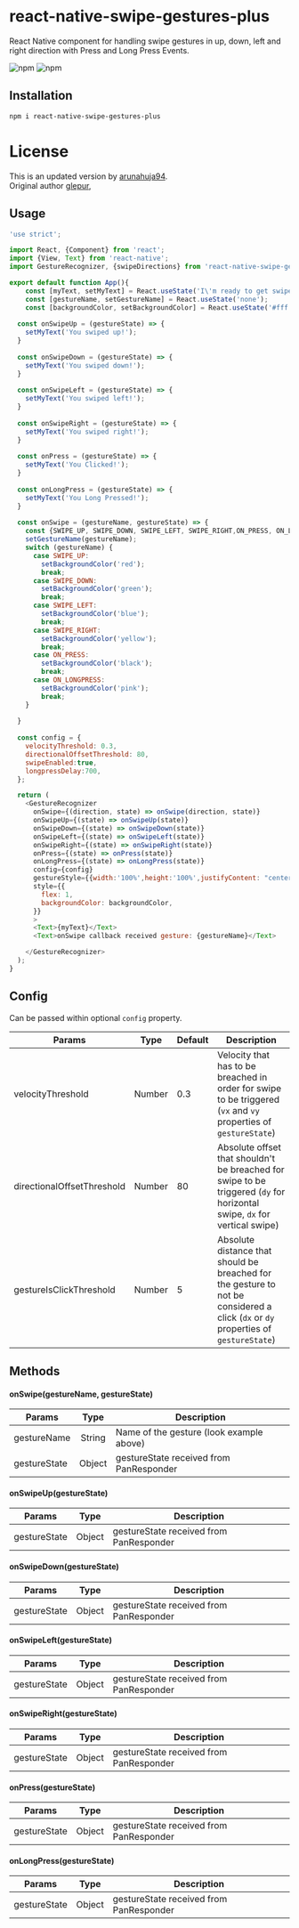 # react-native-swipe-gestures-plus

React Native component for handling swipe gestures in up, down, left and right direction with Press and Long Press Events.

![npm](https://img.shields.io/npm/v/react-native-swipe-gestures-plus)
![npm](https://img.shields.io/npm/dw/react-native-swipe-gestures-plus)
## Installation

`npm i react-native-swipe-gestures-plus`

# License
This is an updated version by [arunahuja94](https://github.com/arunahuja94). <br/>
Original author [glepur](https://github.com/glepur/react-native-swipe-gestures),

## Usage

```javascript
'use strict';

import React, {Component} from 'react';
import {View, Text} from 'react-native';
import GestureRecognizer, {swipeDirections} from 'react-native-swipe-gestures-plus';

export default function App(){
    const [myText, setMyText] = React.useState('I\'m ready to get swiped!');
    const [gestureName, setGestureName] = React.useState('none');
    const [backgroundColor, setBackgroundColor] = React.useState('#fff');
 
  const onSwipeUp = (gestureState) => {
    setMyText('You swiped up!');
  }
 
  const onSwipeDown = (gestureState) => {
    setMyText('You swiped down!');
  }
 
  const onSwipeLeft = (gestureState) => {
    setMyText('You swiped left!');
  }
 
  const onSwipeRight = (gestureState) => {
    setMyText('You swiped right!');
  }
  
  const onPress = (gestureState) => {
    setMyText('You Clicked!');
  }
  
  const onLongPress = (gestureState) => {
    setMyText('You Long Pressed!');
  }
 
  const onSwipe = (gestureName, gestureState) => {
    const {SWIPE_UP, SWIPE_DOWN, SWIPE_LEFT, SWIPE_RIGHT,ON_PRESS, ON_LONGPRESS} = swipeDirections;
    setGestureName(gestureName);
    switch (gestureName) {
      case SWIPE_UP:
        setBackgroundColor('red');
        break;
      case SWIPE_DOWN:
        setBackgroundColor('green');
        break;
      case SWIPE_LEFT:
        setBackgroundColor('blue');
        break;
      case SWIPE_RIGHT:
        setBackgroundColor('yellow');
        break;
      case ON_PRESS:
        setBackgroundColor('black');
        break;
      case ON_LONGPRESS:
        setBackgroundColor('pink');
        break;
    }
    
  }
 
  const config = {
    velocityThreshold: 0.3,
    directionalOffsetThreshold: 80,
	swipeEnabled:true,
    longpressDelay:700,				   					
  };

  return (
    <GestureRecognizer
      onSwipe={(direction, state) => onSwipe(direction, state)}
      onSwipeUp={(state) => onSwipeUp(state)}
      onSwipeDown={(state) => onSwipeDown(state)}
      onSwipeLeft={(state) => onSwipeLeft(state)}
      onSwipeRight={(state) => onSwipeRight(state)}
      onPress={(state) => onPress(state)}
      onLongPress={(state) => onLongPress(state)}
      config={config}
      gestureStyle={{width:'100%',height:'100%',justifyContent: "center",alignItems: "center",flex:1,backgroundColor: backgroundColor}}
      style={{
        flex: 1,
        backgroundColor: backgroundColor,
      }}
      >
      <Text>{myText}</Text>
      <Text>onSwipe callback received gesture: {gestureName}</Text>

    </GestureRecognizer>
  );
}
```

## Config

Can be passed within optional `config` property.

| Params                     | Type          | Default | Description  |
| -------------------------- |:-------------:| ------- | ------------ |
| velocityThreshold          | Number        | 0.3     | Velocity that has to be breached in order for swipe to be triggered (`vx` and `vy` properties of `gestureState`) |
| directionalOffsetThreshold | Number        | 80      | Absolute offset that shouldn't be breached for swipe to be triggered (`dy` for horizontal swipe, `dx` for vertical swipe) |
| gestureIsClickThreshold    | Number        | 5       | Absolute distance that should be breached for the gesture to not be considered a click (`dx` or `dy` properties of `gestureState`) |

## Methods

#### onSwipe(gestureName, gestureState)

| Params        | Type          | Description  |
| ------------- |:-------------:| ------------ |
| gestureName   | String        | Name of the gesture (look example above) |
| gestureState  | Object        | gestureState received from PanResponder  |


#### onSwipeUp(gestureState)

| Params        | Type          | Description  |
| ------------- |:-------------:| ------------ |
| gestureState  | Object        | gestureState received from PanResponder  |

#### onSwipeDown(gestureState)

| Params        | Type          | Description  |
| ------------- |:-------------:| ------------ |
| gestureState  | Object        | gestureState received from PanResponder  |

#### onSwipeLeft(gestureState)

| Params        | Type          | Description  |
| ------------- |:-------------:| ------------ |
| gestureState  | Object        | gestureState received from PanResponder  |

#### onSwipeRight(gestureState)

| Params        | Type          | Description  |
| ------------- |:-------------:| ------------ |
| gestureState  | Object        | gestureState received from PanResponder  |

#### onPress(gestureState)

| Params        | Type          | Description  |
| ------------- |:-------------:| ------------ |
| gestureState  | Object        | gestureState received from PanResponder  |

#### onLongPress(gestureState)

| Params        | Type          | Description  |
| ------------- |:-------------:| ------------ |
| gestureState  | Object        | gestureState received from PanResponder  |
